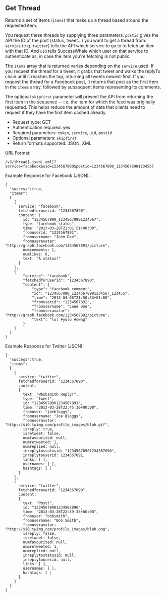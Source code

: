 Get Thread
----------

Returns a set of items (`items`) that make up a thread based around the requested item.

You request these threads by supplying three parameters. `postid` gives the API the ID of the post (status, tweet...) you want to get a thread from. `service` (e.g. `twitter`) tells the API which service to go to to fetch an item with that ID. And `uid` tells SuccessWhale which user on that service to authenticate as, in case the item you're fetching is not public.

The `items` array that is returned varies depending on the `service` used. If you request the thread for a tweet, it grabs that tweet and walks the replyTo chain until it reaches the top, returning all tweets newest-first. If you request the thread for a Facebook post, it returns that post as the first item in the `items` array, followed by subsequent items representing its comments.

The optional `skipfirst` parameter will prevent the API from returning the first item in the sequence -- i.e. the item for which the feed was originally requested. This helps reduce the amount of data that clients need to request if they have the first item cached already.

* Request type: GET
* Authentication required: yes
* Required parameters: `token`, `service`, `uid`, `postid`
* Optional parameters: `skipfirst`
* Return formats supported: JSON, XML

URL Format:

    /v3/thread[.json|.xml]?service=facebook&uid=1234567890&postid=1234567890_12345678901234567

Example Response for Facebook (JSON):

    {
      "success":true,
      "items":
      [
        {
          service: "facebook",
          fetchedforuserid: "1234567890",
          content: {
            id: "1234567890_12345678901234567",
            type: "facebook_status",
            time: "2013-03-28T21:01:51+00:00",
            fromuserid: "1234567891",
            fromusername: "John Doe",
            fromuseravatar: "http://graph.facebook.com/1234567891/picture",
            numcomments: 1,
            numlikes: 0,
            text: "A status!"
          }
        },
        {
            "service": "facebook",
            "fetchedforuserid": "1234567890",
            "content": {
                "type": "facebook_comment",
                "id": "1234567890_12345678901234567_123456",
                "time": "2013-04-08T21:50:33+01:00",
                "fromuserid": "1234567892",
                "fromusername": "Jane Doe",
                "fromuseravatar": "http://graph.facebook.com/1234567892/picture",
                "text": "lol #yolo #swag"
            }
        }
      ]
    }

Example Response for Twitter (JSON):

    {
      "success":true,
      "items":
      [
        {
          service: "twitter",
          fetchedforuserid: "1234567890",
          content:
          {
            text: "@bobsmith Reply!",
            type: "tweet",
            id: "12345678901234567891",
            time: "2013-03-28T22:45:30+00:00",
            fromuser: "joebloggs",
            fromusername: "Joe Bloggs",
            fromuseravatar: "http://si0.twimg.com/profile_images/blah.gif",
            isreply: true,
            isretweet: false,
            numfavourited: null,
            numretweeted: 1,
            numreplied: null,
            inreplytostatusid: "12345678901234567890",
            inreplytouserid: 1234567891,
            links: [ ],
            usernames: [ ],
            hashtags: [ ]
          }
        },
        {
          service: "twitter",
          fetchedforuserid: "1234567890",
          content:
          {
            text: "Post!",
            id: "12345678901234567890",
            time: "2013-03-28T22:39:35+00:00",
            fromuser: "bobsmith",
            fromusername: "Bob Smith",
            fromuseravatar: "http://si0.twimg.com/profile_images/blah.png",
            isreply: false,
            isretweet: false,
            numfavourited: null,
            numretweeted: 1,
            numreplied: null,
            inreplytostatusid: null,
            inreplytouserid: null,
            links: [ ],
            usernames: [ ],
            hashtags: [ ]
          }
        }
      ]
    }
